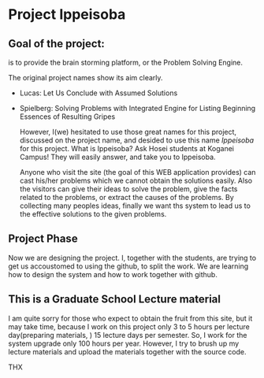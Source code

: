 # Project Ippeisoba

## Goal of the project:
  is to provide the brain storming platform, or the Problem Solving Engine.

  The original project names show its aim clearly.
* Lucas: Let Us Conclude with Assumed Solutions
* Spielberg: Solving Problems with Integrated Engine for Listing Beginning Essences of Resulting Gripes  

  However, I(we) hesitated to use those great names for this project, discussed on the project name, and desided to use this name *Ippeisoba* for this project.
  What is Ippeisoba?  Ask Hosei students at Koganei Campus!  They will easily answer, and take you to Ippeisoba.

  Anyone who visit the site (the goal of this WEB application provides) can cast his/her problems which we cannot obtain the solutions easily. Also the visitors can give their ideas to solve the problem, give the facts related to the problems, or extract the causes of the problems.
  By collecting many peoples ideas, finally we want ths system to lead us to the effective solutions to the given problems.

## Project Phase
  Now we are designing the project.
  I, together with the students, are trying to get us accoustomed to using the github, to split the work. We are learning how to design the system and how to work together with github. 

## This is a Graduate School Lecture material
  I am quite sorry for those who expect to obtain the fruit from this site, but it may take time, because I work on this project only 3 to 5 hours per lecture day(preparing materials, ) 15 lecture days per semester.  So, I work for the system upgrade only 100 hours per year.
  However, I try to brush up my lecture materials and upload the materials together with the source code. 

THX

